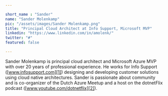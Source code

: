 ```yaml
---

short_name : "Sander"
name: "Sander Molenkamp"
pic: "/assets/images/Sander Molenkamp.png"
title: "Principal Cloud Architect at Info Support, Microsoft MVP"
linkedin: "https://www.linkedin.com/in/amolenk/"
twitter: "#"
featured: false

---
```


Sander Molenkamp is principal cloud architect and Microsoft Azure MVP with over 20 years of professional experience. He works for Info Support ([www.infosupport.com][1]) designing and developing customer solutions using cloud native architectures. Sander is passionate about community and is co-organizer of the Dutch Azure Meetup and a host on the dotnetFlix podcast ([www.youtube.com/dotnetflix][2]).

[1]: https://www.infosupport.com
[2]: https://www.youtube.com/dotnetflix